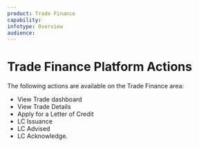 ```yaml
---
product: Trade Finance
capability:
infotype: Overview
audience:
---
```


# Trade Finance Platform Actions
The following actions are available on the Trade Finance area:

* View Trade dashboard
* View Trade Details
* Apply for a Letter of Credit
* LC Issuance
* LC Advised
* LC Acknowledge.
<!--stackedit_data:
eyJoaXN0b3J5IjpbOTc2MjMzMzQ4XX0=
-->